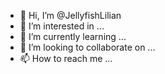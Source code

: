 - 👋 Hi, I’m @JellyfishLilian
- 👀 I’m interested in ...
- 🌱 I’m currently learning ...
- 💞️ I’m looking to collaborate on ...
- 📫 How to reach me ...

<!---
JellyfishLilian/JellyfishLilian is a ✨ special ✨ repository because its `README.md` (this file) appears on your GitHub profile.
You can click the Preview link to take a look at your changes.
--->
